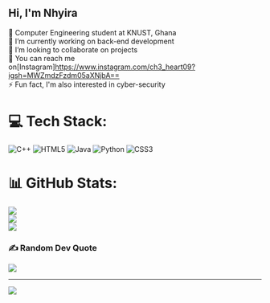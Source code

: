## Hi, I'm Nhyira<br>

🌱 Computer Engineering student at KNUST, Ghana<br>
🔭 I’m currently working on back-end development<br>
👯 I’m looking to collaborate on projects<br>
💬 You can reach me on[Instagram]https://www.instagram.com/ch3_heart09?igsh=MWZmdzFzdm05aXNjbA==<br>
⚡ Fun fact, I'm also interested in cyber-security<br>


# 💻 Tech Stack:
![C++](https://img.shields.io/badge/c++-%2300599C.svg?style=for-the-badge&logo=c%2B%2B&logoColor=white) ![HTML5](https://img.shields.io/badge/html5-%23E34F26.svg?style=for-the-badge&logo=html5&logoColor=white) ![Java](https://img.shields.io/badge/java-%23ED8B00.svg?style=for-the-badge&logo=openjdk&logoColor=white) ![Python](https://img.shields.io/badge/python-3670A0?style=for-the-badge&logo=python&logoColor=ffdd54) ![CSS3](https://img.shields.io/badge/css3-%231572B6.svg?style=for-the-badge&logo=css3&logoColor=white)
# 📊 GitHub Stats:
![](https://github-readme-stats.vercel.app/api?username=Che-Heart1&theme=dark&hide_border=false&include_all_commits=false&count_private=false)<br/>
![](https://nirzak-streak-stats.vercel.app/?user=Che-Heart1&theme=dark&hide_border=false)<br/>
![](https://github-readme-stats.vercel.app/api/top-langs/?username=Che-Heart1&theme=dark&hide_border=false&include_all_commits=false&count_private=false&layout=compact)

### ✍️ Random Dev Quote
![](https://quotes-github-readme.vercel.app/api?type=horizontal&theme=radical)

---
[![](https://visitcount.itsvg.in/api?id=Che-Heart1&icon=0&color=0)](https://visitcount.itsvg.in)

<!-- Proudly created with GPRM ( https://gprm.itsvg.in ) -->

